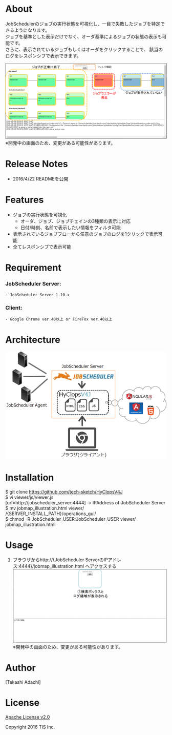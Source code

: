 # About
JobSchedulerのジョブの実行状態を可視化し、一目で失敗したジョブを特定できるようになります。  
ジョブを基準とした表示だけでなく、オーダ基準によるジョブの状態の表示も可能です。  
さらに、表示されているジョブもしくはオーダをクリックすることで、  該当のログをレスポンシブで表示できます。  

![images](/images/abstract.png)
※開発中の画面のため、変更がある可能性があります。

# Release Notes
* 2016/4/22 READMEを公開

# Features
* ジョブの実行状態を可視化  
    * オーダ、ジョブ、ジョブチェインの3種類の表示に対応  
    * 日付/時刻、名前で表示したい情報をフィルタ可能  
* 表示されているジョブフローから任意のジョブのログを1クリックで表示可能  
* 全てレスポンシブで表示可能  

# Requirement
### JobScheduler Server:  
    - JobScheduler Server 1.10.x  
### Client:  
    - Google Chrome ver.40以上 or FireFox ver.40以上  

# Architecture
![Architecture](/images/architecture.png)

# Installation
   $ git clone https://github.com/tech-sketch/HyClopsV4J  
   $ vi viewer/js/viewer.js  
     [url=http://jobscheduler_server:4444] → IPAddress of JobScheduler Server    
   $ mv jobmap_illustration.html viewer/ /{SERVER_INSTALL_PATH}/operations_gui/  
   $ chmod -R JobScheduler_USER:JobScheduler_USER viewer/ jobmap_illustration.html  

# Usage
1. ブラウザからhttp://{JobScheduler ServerのIPアドレス:4444}/jobmap_illustration.html へアクセスする
![アクセスした際の画面](/images/usage1.png)
※開発中の画面のため、変更がある可能性があります。

# Author
[Takashi Adachi]

# License
[Apache License v2.0](http://www.apache.org/licenses/LICENSE-2.0)

Copyright 2016 TIS Inc.
